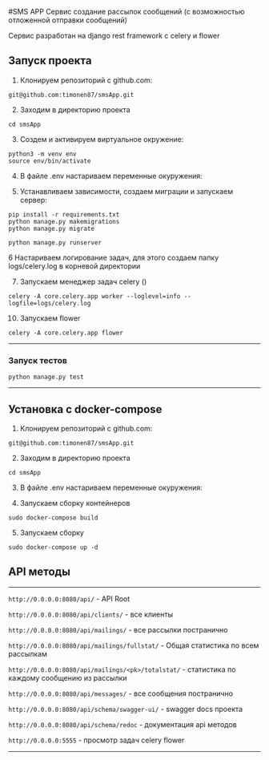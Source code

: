 #SMS APP Сервис создание рассылок сообщений (с возможностью отложенной отправки сообщений)

Сервис разработан на django rest framework с celery и flower


## Запуск проекта

1. Клонируем репозиторий с github.com:

````
git@github.com:timonen87/smsApp.git
````
2. Заходим в директорию проекта
````
cd smsApp
````

3. Создем и активируем виртуальное окружение:

````
python3 -m venv env
source env/bin/activate
````

4. В файле .env настариваем переменные окуружения: 
 
5. Устанавливаем зависимости, создаем миграции и запускаем сервер:

```
pip install -r requirements.txt
python manage.py makemigrations
python manage.py migrate

python manage.py runserver
```

6 Настариваем логирование задач, для этого создаем папку logs/celery.log в корневой директории

7. Запускаем менеджер задач celery ()

```
celery -A core.celery.app worker --loglevel=info --logfile=logs/celery.log
```
10. Запускаем flower

```
celery -A core.celery.app flower
```
***
### Запуск тестов
``` 
python manage.py test
```
***
## Установка с  docker-compose


1. Клонируем репозиторий с github.com:
```
git@github.com:timonen87/smsApp.git
```
2. Заходим в директорию проекта
````
cd smsApp
````

3. В файле .env настариваем переменные окуружения:

4. Запускаем сборку контейнеров
``` 
sudo docker-compose build
 ```
5. Запускаем сборку 
```
sudo docker-compose up -d
```

## API методы 
***
```http://0.0.0.0:8080/api/``` - API Root

```http://0.0.0.0:8080/api/clients/``` - все клиенты

```http://0.0.0.0:8080/api/mailings/``` - все рассылки постранично

```http://0.0.0.0:8080/api/mailings/fullstat/``` - Общая статистика по всем рассылкам

```http://0.0.0.0:8080/api/mailings/<pk>/totalstat/``` - статистика по каждому сообщению из рассылки

```http://0.0.0.0:8080/api/messages/``` - все сообщения постранично

```http://0.0.0.0:8080/api/schema/swagger-ui/``` - swagger docs проекта

```http://0.0.0.0:8080/api/schema/redoc``` - документация api методов

```http://0.0.0.0:5555``` -  просмотр задач celery flower

***